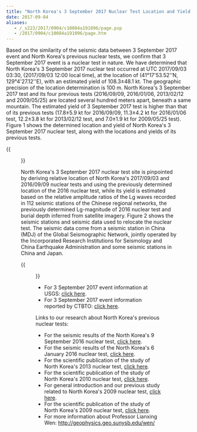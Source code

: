 ```yaml
---
title: "North Korea's 3 September 2017 Nuclear Test Location and Yield: Seismic Results from USTC"
date: 2017-09-04
aliases:
   - /_s223/2017/0904/c10084a191096/page.psp
   - /2017/0904/c10084a191096/page.htm
---
```


Based on the similarity of the seismic data between 3 September 2017 event and
North Korea's previous nuclear tests, we confirm that 3 September 2017 event
is a nuclear test in nature. We have determined that North Korea's 3 September
2017 nuclear test occurred at UTC 2017/09/03 03:30, (2017/09/03 12:00 local time),
at the location of (41°17'53.52''N, 129°4'27.12''E), with an estimated yield of
108.3±48.1 kt. The geographic precision of the location determination is 100 m.
North Korea's 3 September 2017 test and its four previous tests
(2016/09/09, 2016/01/06, 2013/02/12 and 2009/05/25) are located several hundred
meters apart, beneath a same mountain. The estimated yield of 3 September 2017
test is higher than that of its previous tests (17.8±5.9 kt for 2016/09/09,
11.3±4.2 kt for 2016/01/06 test, 12.2±3.8 kt for 2013/02/12 test, and 7.0±1.9 kt
for 2009/05/25 test). Figure 1 shows the determined location and yield of North
Korea's 3 September 2017 nuclear test, along with the locations and yields of
its previous tests.


{{<figure src="solution.png" caption="Figure 1. Left panel: Best-fitting location of 3 September 2017 test (star labeled as 2017/09/03) relative to the location of 2016/09/09 test (star labeled as 2016/09/09). The black ellipse represents the 95% confidence ellipse for 3 September 2017 test location based on the chi-square distribution. Right panel: Locations (circles, with the sizes of symbols proportional to their yields (labeled blue)) and origin times (labeled red) of 2006, 2009, 2013, two 2016 and 2017 tests plotted on a Google Earth map.">}}


North Korea's 3 September 2017 nuclear test site is pinpointed by deriving
relative location of North Korea's 2017/09/03 and 2016/09/09 nuclear tests and
using the previously determined location of the 2016 nuclear test, while its
yield is estimated based on the relative amplitude ratios of the Lg waves
recorded in 112 seismic stations of the Chinese regional networks, the previously
determined Lg-magnitude of 2016 nuclear test and burial depth inferred from
satellite imagery. Figure 2 shows the seismic stations and seismic data used to
relocate the nuclear test. The seismic data come from a seismic station in China (MDJ)
of the Global Seismographic Network, jointly operated by the Incorporated Research
Institutions for Seismology and China Earthquake Administration and some seismic
stations in China and Japan.

{{<figure src="data.jpg" caption="Figure 2. Map showing North Korea's 2017/09/03 and 2016/09/09 nuclear test sites (red star), seismic stations (triangles) that recorded high-quality waveforms for both tests, and observed vertical components of seismic waveforms. Seismic waveforms are self-normalized and labeled with station names and the year of the test.">}}

- For 3 September 2017 event information at USGS: [click here](https://earthquake.usgs.gov/earthquakes/eventpage/us2000aert#executive).
- For 3 September 2017 event information reported by CTBTO: [click here](http://www.ctbto.org/the-treaty/developments-after-1996/2017-sept-dprk/).

Links to our research about North Korea's previous nuclear tests:

- For the seismic results of the North Korea's 9 September 2016 nuclear test, [click here](http://seis.ustc.edu.cn/_s223/2016/0909/c10084a113807/page.psp).
- For the seismic results of the North Korea's 6 January 2016 nuclear test, [click here](http://seis.ustc.edu.cn/_s223/2016/0909/c10084a113822/page.psp).
- For the scientific publication of the study of North Korea's 2013 nuclear test, [click here](http://222.195.83.195/wen/Reprints/ZhangWen13GRL.pdf).
- For the scientific publication of the study of North Korea's 2010 nuclear test, [click here](http://srl.geoscienceworld.org/content/early/2014/11/13/02201401170.full).
- For general introduction  and our previous study related to North Korea's 2009 nuclear test, [click here](http://geophysics.geo.sunysb.edu/wen/NK/index_2009.html).
- For the scientific publication of the study of North Korea's 2009 nuclear test, [click here](http://srl.geoscienceworld.org/cgi/content/extract/81/1/26).
- For more information about Professor Lianxing Wen: http://geophysics.geo.sunysb.edu/wen/
